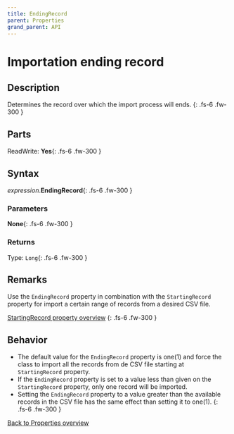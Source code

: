 ```yaml
---
title: EndingRecord
parent: Properties
grand_parent: API
---
```


# Importation ending record

## Description
Determines the record over which the import process will ends.
{: .fs-6 .fw-300 }

## Parts
ReadWrite: **Yes**{: .fs-6 .fw-300 }

## Syntax
*expression*.**EndingRecord**{: .fs-6 .fw-300 }

### Parameters

**None**{: .fs-6 .fw-300 }

### Returns

Type: `Long`{: .fs-6 .fw-300 }

## Remarks
Use the `EndingRecord` property in combination with the `StartingRecord` property for import a certain range of records from a desired CSV file.

[StartingRecord property overview](https://ws-garcia.github.io/VBA-CSV-interface/api/properties/startingrecord.html)
{: .fs-6 .fw-300 }

## Behavior
* The default value for the `EndingRecord` property is one(1) and force the class to import all the records from de CSV file starting at `StartingRecord` property.
* If the `EndingRecord` property is set to a value less than given on the `StartingRecord` property, only one record will be imported.
* Setting the `EndingRecord` property to a value greater than the available records in the CSV file has the same effect than setting it to one(1).
{: .fs-6 .fw-300 }

[Back to Properties overview](https://ws-garcia.github.io/VBA-CSV-interface/api/properties/)